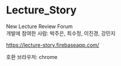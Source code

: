 # Lecture_Story
New Lecture Review Forum<br>
개발에 참여한 사람: 박주은, 최수정, 이진경, 강민지

https://lecture-story.firebaseapp.com/

호환 브라우저: chrome
